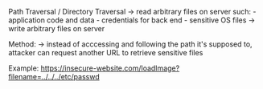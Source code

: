 Path Traversal / Directory Traversal
  -> read arbitrary files on server such:
      - application code and data
      - credentials for back end
      - sensitive OS files
  -> write arbitrary files on server
  
Method:
  -> instead of acccessing and following the path it's supposed to, attacker can request another URL to retrieve sensitive files

Example:
  https://insecure-website.com/loadImage?filename=../../../etc/passwd
